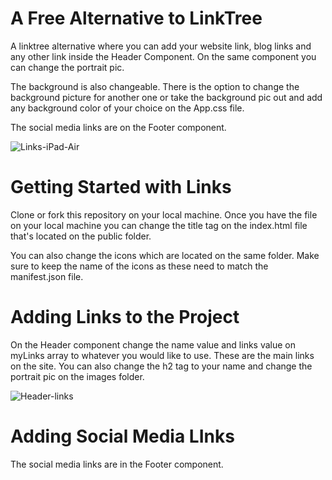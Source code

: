 # A Free Alternative to LinkTree

A linktree alternative where you can add your website link, blog links and any other link inside the Header Component. On the same component you can change the portrait pic.

The background is also changeable. There is the option to change the background picture for another one or take the background pic out and add any background color of your choice on the App.css file.

The social media links are on the Footer component.

![Links-iPad-Air](https://user-images.githubusercontent.com/42100507/221054575-0c66f037-7374-4c8b-a018-d11783fdaf1b.jpg)

# Getting Started with Links

Clone or fork this repository on your local machine. Once you have the file on your local machine you can change the title tag on the index.html file that's located on the public folder.

You can also change the icons which are located on the same folder. Make sure to keep the name of the icons as these need to match the manifest.json file.

# Adding Links to the Project

On the Header component change the name value and links value on myLinks array to whatever you would like to use. These are the main links on the site. You can also change the h2 tag to your name and change the portrait pic on the images folder.

![Header-links](https://user-images.githubusercontent.com/42100507/221438852-bc87871c-faed-4c3c-a054-f47d5d434731.jpg)


# Adding Social Media LInks

The social media links are in the Footer component.
